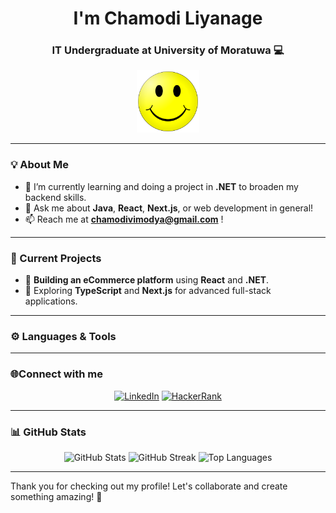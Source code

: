 <h1 align="center">I'm Chamodi Liyanage</h1>
<h3 align="center" >IT Undergraduate at University of Moratuwa 💻 </h3>

<p align="center">
  <p align="center">
  <img src="https://github.com/Vimodya/project-Blog-App/blob/main/public/Smiley.svg.png" width="100" alt="Developer at work"/>
</p>
</p>

---

### 💡 About Me
- 🌱 I’m currently learning and doing a project in **.NET** to broaden my backend skills.
- 💬 Ask me about **Java**, **React**, **Next.js**, or web development in general!
- 📫 Reach me at **chamodivimodya@gmail.com** !

---

### 🔭 Current Projects
- 🛒 **Building an eCommerce platform** using **React** and **.NET**.
- 🎯 Exploring **TypeScript** and **Next.js** for advanced full-stack applications.

---

### ⚙️ Languages & Tools


---

### 🌐Connect with me
<p align="center">
  <a href="https://www.linkedin.com/in/chamodi-liyanage-8bb852270/"><img src="https://img.shields.io/badge/-LinkedIn-blue?style=for-the-badge&logo=linkedin&logoColor=white" alt="LinkedIn"></a>
  <a href="https://www.hackerrank.com/profile/Chamodi_HM"><img src="https://img.shields.io/badge/-HackerRank-2EC866?style=for-the-badge&logo=hackerrank&logoColor=white" alt="HackerRank"></a>
</p>

---

### 📊 GitHub Stats
<p align="center">
  
    
  
  <img src="https://github-readme-stats.vercel.app/api?username=vimodya&show_icons=true&theme=radical" alt="GitHub Stats" />
  <img src="https://github-readme-streak-stats.herokuapp.com/?user=vimodya&theme=radical" alt="GitHub Streak" />
  <img src="https://github-readme-stats.vercel.app/api/top-langs/?username=vimodya&layout=compact&theme=radical" alt="Top Languages" />

</p>

---



Thank you for checking out my profile! Let's collaborate and create something amazing! 🚀

